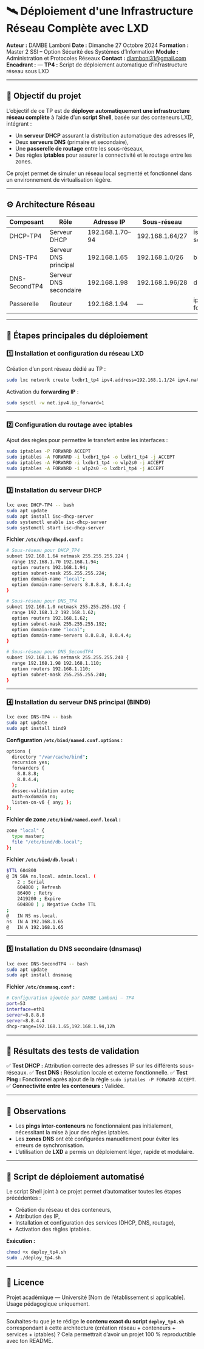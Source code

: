 # 🛰️ Déploiement d'une Infrastructure Réseau Complète avec LXD

**Auteur :** DAMBE Lamboni
**Date :** Dimanche 27 Octobre 2024
**Formation :** Master 2 SSI – Option Sécurité des Systèmes d’Information
**Module :** Administration et Protocoles Réseaux
**Contact :** [dlamboni31@gmail.com](mailto:dlamboni31@gmail.com)
**Encadrant :** —
**TP4 :** Script de déploiement automatique d’infrastructure réseau sous LXD

---

## 📘 Objectif du projet

L’objectif de ce TP est de **déployer automatiquement une infrastructure réseau complète** à l’aide d’un **script Shell**, basée sur des conteneurs LXD, intégrant :

* Un **serveur DHCP** assurant la distribution automatique des adresses IP,
* Deux **serveurs DNS** (primaire et secondaire),
* Une **passerelle de routage** entre les sous-réseaux,
* Des règles **iptables** pour assurer la connectivité et le routage entre les zones.

Ce projet permet de simuler un réseau local segmenté et fonctionnel dans un environnement de virtualisation légère.

---

## ⚙️ Architecture Réseau

| Composant     | Rôle                   | Adresse IP      | Sous-réseau     | Service               |
| ------------- | ---------------------- | --------------- | --------------- | --------------------- |
| DHCP-TP4      | Serveur DHCP           | 192.168.1.70–94 | 192.168.1.64/27 | isc-dhcp-server       |
| DNS-TP4       | Serveur DNS principal  | 192.168.1.65    | 192.168.1.0/26  | bind9                 |
| DNS-SecondTP4 | Serveur DNS secondaire | 192.168.1.98    | 192.168.1.96/28 | dnsmasq               |
| Passerelle    | Routeur                | 192.168.1.94    | —               | iptables / forwarding |

---

## 🧩 Étapes principales du déploiement

### 1️⃣ Installation et configuration du réseau LXD

Création d’un pont réseau dédié au TP :

```bash
sudo lxc network create lxdbr1_tp4 ipv4.address=192.168.1.1/24 ipv4.nat=false ipv6.address=none
```

Activation du **forwarding IP** :

```bash
sudo sysctl -w net.ipv4.ip_forward=1
```

---

### 2️⃣ Configuration du routage avec iptables

Ajout des règles pour permettre le transfert entre les interfaces :

```bash
sudo iptables -P FORWARD ACCEPT
sudo iptables -A FORWARD -i lxdbr1_tp4 -o lxdbr1_tp4 -j ACCEPT
sudo iptables -A FORWARD -i lxdbr1_tp4 -o wlp2s0 -j ACCEPT
sudo iptables -A FORWARD -i wlp2s0 -o lxdbr1_tp4 -j ACCEPT
```

---

### 3️⃣ Installation du serveur DHCP

```bash
lxc exec DHCP-TP4 -- bash
sudo apt update
sudo apt install isc-dhcp-server
sudo systemctl enable isc-dhcp-server
sudo systemctl start isc-dhcp-server
```

**Fichier `/etc/dhcp/dhcpd.conf` :**

```bash
# Sous-réseau pour DHCP_TP4
subnet 192.168.1.64 netmask 255.255.255.224 {
  range 192.168.1.70 192.168.1.94;
  option routers 192.168.1.94;
  option subnet-mask 255.255.255.224;
  option domain-name "local";
  option domain-name-servers 8.8.8.8, 8.8.4.4;
}

# Sous-réseau pour DNS_TP4
subnet 192.168.1.0 netmask 255.255.255.192 {
  range 192.168.1.2 192.168.1.62;
  option routers 192.168.1.62;
  option subnet-mask 255.255.255.192;
  option domain-name "local";
  option domain-name-servers 8.8.8.8, 8.8.4.4;
}

# Sous-réseau pour DNS_SecondTP4
subnet 192.168.1.96 netmask 255.255.255.240 {
  range 192.168.1.98 192.168.1.110;
  option routers 192.168.1.110;
  option subnet-mask 255.255.255.240;
}
```

---

### 4️⃣ Installation du serveur DNS principal (BIND9)

```bash
lxc exec DNS-TP4 -- bash
sudo apt update
sudo apt install bind9
```

**Configuration `/etc/bind/named.conf.options` :**

```bash
options {
  directory "/var/cache/bind";
  recursion yes;
  forwarders {
    8.8.8.8;
    8.8.4.4;
  };
  dnssec-validation auto;
  auth-nxdomain no;
  listen-on-v6 { any; };
};
```

**Fichier de zone `/etc/bind/named.conf.local` :**

```bash
zone "local" {
  type master;
  file "/etc/bind/db.local";
};
```

**Fichier `/etc/bind/db.local` :**

```bash
$TTL 604800
@ IN SOA ns.local. admin.local. (
    2 ; Serial
    604800 ; Refresh
    86400 ; Retry
    2419200 ; Expire
    604800 ) ; Negative Cache TTL
;
@   IN NS ns.local.
ns  IN A 192.168.1.65
@   IN A 192.168.1.65
```

---

### 5️⃣ Installation du DNS secondaire (dnsmasq)

```bash
lxc exec DNS-SecondTP4 -- bash
sudo apt update
sudo apt install dnsmasq
```

**Fichier `/etc/dnsmasq.conf` :**

```bash
# Configuration ajoutée par DAMBE Lamboni – TP4
port=53
interface=eth1
server=8.8.8.8
server=8.8.4.4
dhcp-range=192.168.1.65,192.168.1.94,12h
```

---

## 🧪 Résultats des tests de validation

✅ **Test DHCP :** Attribution correcte des adresses IP sur les différents sous-réseaux.
✅ **Test DNS :** Résolution locale et externe fonctionnelle.
✅ **Test Ping :** Fonctionnel après ajout de la règle `sudo iptables -P FORWARD ACCEPT`.
✅ **Connectivité entre les conteneurs :** Validée.

---

## 🧠 Observations

* Les **pings inter-conteneurs** ne fonctionnaient pas initialement, nécessitant la mise à jour des règles iptables.
* Les **zones DNS** ont été configurées manuellement pour éviter les erreurs de synchronisation.
* L’utilisation de **LXD** a permis un déploiement léger, rapide et modulaire.

---

## 🚀 Script de déploiement automatisé

Le script Shell joint à ce projet permet d’automatiser toutes les étapes précédentes :

* Création du réseau et des conteneurs,
* Attribution des IP,
* Installation et configuration des services (DHCP, DNS, routage),
* Activation des règles iptables.

**Exécution :**

```bash
chmod +x deploy_tp4.sh
sudo ./deploy_tp4.sh
```

---

## 📄 Licence

Projet académique — Université [Nom de l’établissement si applicable].
Usage pédagogique uniquement.

---

Souhaites-tu que je te rédige **le contenu exact du script `deploy_tp4.sh`** correspondant à cette architecture (création réseau + conteneurs + services + iptables) ?
Cela permettrait d’avoir un projet 100 % reproductible avec ton README.
